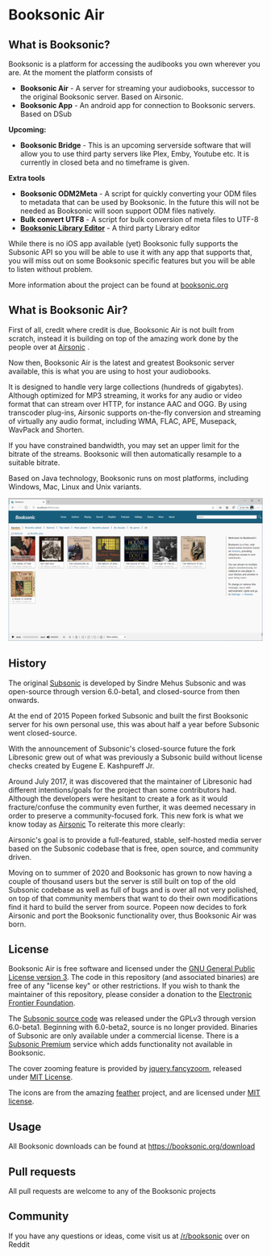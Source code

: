 
Booksonic Air
========

What is Booksonic?
-----------------

Booksonic is a platform for accessing the audibooks you own wherever you are.
At the moment the platform consists of

 - **Booksonic Air** - A server for streaming your audiobooks, successor to the original Booksonic server. Based on Airsonic.
 - **Booksonic App** - An android app for connection to Booksonic servers. Based on DSub
 
**Upcoming:**
 - **Booksonic Bridge** - This is an upcoming serverside software that will allow you to use third party servers like Plex, Emby, Youtube etc. It is currently in closed beta and no timeframe is given.

**Extra tools**
 - **Booksonic ODM2Meta** - A script for quickly converting your ODM files to metadata that can be used by Booksonic. In the future this will not be needed as Booksonic will soon support ODM files natively.
 - **Bulk convert UTF8** - A script for bulk conversion of meta files to UTF-8
 - **[Booksonic Library Editor]([https://github.com/galacticat/booksonic-library-editor](https://github.com/galacticat/booksonic-library-editor))** - A third party Library editor

While there is no iOS app available (yet) Booksonic fully supports the Subsonic API so you will be able to use it with any app that supports that, you will miss out on some Booksonic specific features but  you will be able to listen without problem.

More information about the project can be found at [booksonic.org](https://booksonic.org)

What is Booksonic Air?
-----------------
First of all, credit where credit is due, Booksonic Air is not built from scratch, instead it is building on top of the amazing work done by the people over at [Airsonic](http://www.airsonic.org/) .

Now then, Booksonic Air is the latest and greatest Booksonic server available, this is what you are using to host your audiobooks.

It is designed to handle very large collections (hundreds of gigabytes). Although optimized for MP3 streaming, it works for any audio or video format that can stream over HTTP, for instance AAC and OGG. By using transcoder plug-ins, Airsonic supports on-the-fly conversion and streaming of virtually any audio format, including WMA, FLAC, APE, Musepack, WavPack and Shorten.

If you have constrained bandwidth, you may set an upper limit for the bitrate of the streams. Booksonic will then automatically resample to a suitable bitrate.


Based on Java technology, Booksonic runs on most platforms, including Windows, Mac, Linux and Unix variants.

![Screenshot](contrib/assets/screenshot.png)

History
-----

The original [Subsonic](http://www.subsonic.org/) is developed by Sindre Mehus Subsonic and was open-source through version 6.0-beta1, and closed-source from then onwards.

At the end of 2015 Popeen forked Subsonic and built the first Booksonic server for his own personal use, this was about half a year before Subsonic went closed-source.

With the announcement of Subsonic's closed-source future the fork Libresonic grew out of what was previously a Subsonic build without license checks created by Eugene E. Kashpureff Jr.

Around July 2017, it was discovered that the maintainer of Libresonic had different intentions/goals
for the project than some contributors had.  Although the developers were
hesitant to create a fork as it would fracture/confuse the community even
further, it was deemed necessary in order to preserve a community-focused fork.
This new fork is what we know today as [Airsonic](http://www.airsonic.org/)
To reiterate this more clearly:

Airsonic's goal is to provide a full-featured, stable, self-hosted media server
based on the Subsonic codebase that is free, open source, and community driven.

Moving on to summer of 2020 and Booksonic has grown to now having a couple of thousand users but the server is still built on top of the old Subsonic codebase as well as full of bugs and is over all not very polished, on top of that community members that want to do their own modifications find it hard to build the server from source. Popeen now decides to fork Airsonic and port the Booksonic functionality over, thus Booksonic Air was born.


License
-------

Booksonic Air is free software and licensed under the [GNU General Public License version 3](http://www.gnu.org/copyleft/gpl.html). The code in this repository (and associated binaries) are free of any "license key" or other restrictions. If you wish to thank the maintainer of this repository, please consider a donation to the [Electronic Frontier Foundation](https://supporters.eff.org/donate).

The [Subsonic source code](https://github.com/airsonic/subsonic-svn) was released under the GPLv3 through version 6.0-beta1. Beginning with 6.0-beta2, source is no longer provided. Binaries of Subsonic are only available under a commercial license. There is a [Subsonic Premium](http://www.subsonic.org/pages/premium.jsp) service which adds functionality not available in Booksonic.

The cover zooming feature is provided by [jquery.fancyzoom](https://github.com/keegnotrub/jquery.fancyzoom),
released under [MIT License](http://www.opensource.org/licenses/mit-license.php).

The icons are from the amazing [feather](https://feathericons.com/) project,
and are licensed under [MIT license](https://github.com/feathericons/feather/blob/master/LICENSE).

Usage
-----

All Booksonic downloads can be found at
https://booksonic.org/download

Pull requests
---------
All pull requests are welcome to any of the Booksonic projects

Community
---------
If you have any questions or ideas, come visit us at [/r/booksonic](https://reddit.com/r/booksonic) over on Reddit

